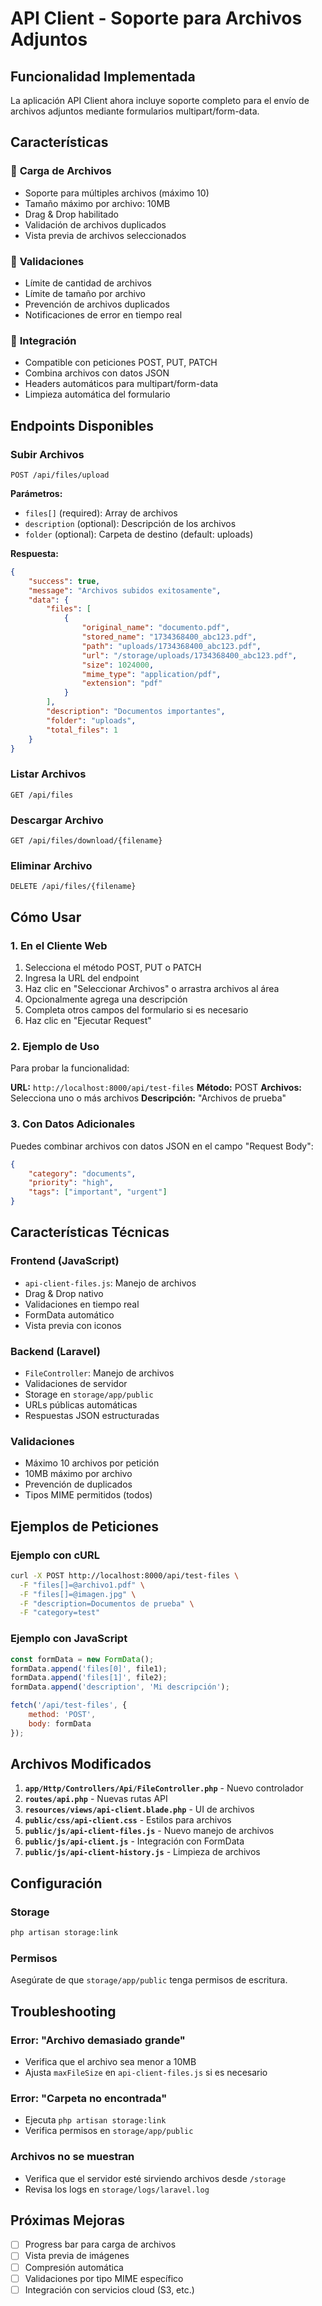 # API Client - Soporte para Archivos Adjuntos

## Funcionalidad Implementada

La aplicación API Client ahora incluye soporte completo para el envío de archivos adjuntos mediante formularios multipart/form-data.

## Características

### 📁 **Carga de Archivos**
- Soporte para múltiples archivos (máximo 10)
- Tamaño máximo por archivo: 10MB
- Drag & Drop habilitado
- Validación de archivos duplicados
- Vista previa de archivos seleccionados

### 🎯 **Validaciones**
- Límite de cantidad de archivos
- Límite de tamaño por archivo
- Prevención de archivos duplicados
- Notificaciones de error en tiempo real

### 🔧 **Integración**
- Compatible con peticiones POST, PUT, PATCH
- Combina archivos con datos JSON
- Headers automáticos para multipart/form-data
- Limpieza automática del formulario

## Endpoints Disponibles

### Subir Archivos
```
POST /api/files/upload
```

**Parámetros:**
- `files[]` (required): Array de archivos
- `description` (optional): Descripción de los archivos
- `folder` (optional): Carpeta de destino (default: uploads)

**Respuesta:**
```json
{
    "success": true,
    "message": "Archivos subidos exitosamente",
    "data": {
        "files": [
            {
                "original_name": "documento.pdf",
                "stored_name": "1734368400_abc123.pdf",
                "path": "uploads/1734368400_abc123.pdf",
                "url": "/storage/uploads/1734368400_abc123.pdf",
                "size": 1024000,
                "mime_type": "application/pdf",
                "extension": "pdf"
            }
        ],
        "description": "Documentos importantes",
        "folder": "uploads",
        "total_files": 1
    }
}
```

### Listar Archivos
```
GET /api/files
```

### Descargar Archivo
```
GET /api/files/download/{filename}
```

### Eliminar Archivo
```
DELETE /api/files/{filename}
```

## Cómo Usar

### 1. **En el Cliente Web**
1. Selecciona el método POST, PUT o PATCH
2. Ingresa la URL del endpoint
3. Haz clic en "Seleccionar Archivos" o arrastra archivos al área
4. Opcionalmente agrega una descripción
5. Completa otros campos del formulario si es necesario
6. Haz clic en "Ejecutar Request"

### 2. **Ejemplo de Uso**
Para probar la funcionalidad:

**URL:** `http://localhost:8000/api/test-files`
**Método:** POST
**Archivos:** Selecciona uno o más archivos
**Descripción:** "Archivos de prueba"

### 3. **Con Datos Adicionales**
Puedes combinar archivos con datos JSON en el campo "Request Body":

```json
{
    "category": "documents",
    "priority": "high",
    "tags": ["important", "urgent"]
}
```

## Características Técnicas

### **Frontend (JavaScript)**
- `api-client-files.js`: Manejo de archivos
- Drag & Drop nativo
- Validaciones en tiempo real
- FormData automático
- Vista previa con iconos

### **Backend (Laravel)**
- `FileController`: Manejo de archivos
- Validaciones de servidor
- Storage en `storage/app/public`
- URLs públicas automáticas
- Respuestas JSON estructuradas

### **Validaciones**
- Máximo 10 archivos por petición
- 10MB máximo por archivo
- Prevención de duplicados
- Tipos MIME permitidos (todos)

## Ejemplos de Peticiones

### Ejemplo con cURL
```bash
curl -X POST http://localhost:8000/api/test-files \
  -F "files[]=@archivo1.pdf" \
  -F "files[]=@imagen.jpg" \
  -F "description=Documentos de prueba" \
  -F "category=test"
```

### Ejemplo con JavaScript
```javascript
const formData = new FormData();
formData.append('files[0]', file1);
formData.append('files[1]', file2);
formData.append('description', 'Mi descripción');

fetch('/api/test-files', {
    method: 'POST',
    body: formData
});
```

## Archivos Modificados

1. **`app/Http/Controllers/Api/FileController.php`** - Nuevo controlador
2. **`routes/api.php`** - Nuevas rutas API
3. **`resources/views/api-client.blade.php`** - UI de archivos
4. **`public/css/api-client.css`** - Estilos para archivos
5. **`public/js/api-client-files.js`** - Nuevo manejo de archivos
6. **`public/js/api-client.js`** - Integración con FormData
7. **`public/js/api-client-history.js`** - Limpieza de archivos

## Configuración

### Storage
```bash
php artisan storage:link
```

### Permisos
Asegúrate de que `storage/app/public` tenga permisos de escritura.

## Troubleshooting

### Error: "Archivo demasiado grande"
- Verifica que el archivo sea menor a 10MB
- Ajusta `maxFileSize` en `api-client-files.js` si es necesario

### Error: "Carpeta no encontrada" 
- Ejecuta `php artisan storage:link`
- Verifica permisos en `storage/app/public`

### Archivos no se muestran
- Verifica que el servidor esté sirviendo archivos desde `/storage`
- Revisa los logs en `storage/logs/laravel.log`

## Próximas Mejoras

- [ ] Progress bar para carga de archivos
- [ ] Vista previa de imágenes
- [ ] Compresión automática
- [ ] Validaciones por tipo MIME específico
- [ ] Integración con servicios cloud (S3, etc.)
